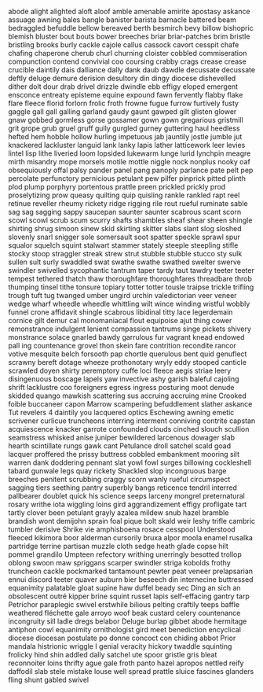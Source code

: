 abode
alight
alighted
aloft
aloof
amble
amenable
amirite
apostasy
askance
assuage
awning
bales
bangle
banister
barista
barnacle
battered
beam
bedraggled
befuddle
bellow
bereaved
berth
besmirch
bevy
billow
bishopric
blemish
bluster
bout
bouts
bower
breeches
briar
briar-patches
brim
bristle
bristling
brooks
burly
cackle
cajole
callus
cassock
cavort
cesspit
chafe
chafing
chaperone
cherub
churl
churning
cloister
cobbled
commiseration
compunction
contend
convivial
coo
coursing
crabby
crags
crease
crease
crucible
daintily
dais
dalliance
dally
dank
daub
dawdle
decussate
decussate
deftly
deluge
demure
derision
desultory
din
dingy
diocese
dishevelled
dither
dolt
dour
drab
drivel
drizzle
dwindle
ebb
effigy
eloped
emergent
ensconce
entreaty
episteme
equine
expound
fawn
fervently
flabby
flake
flare
fleece
florid
forlorn
frolic
froth
frowne
fugue
furrow
furtively
fusty
gaggle
gall
gall
galling
garland
gaudy
gaunt
gawped
gilt
glisten
glower
gnaw
gobbed
gormless
gorse
gossamer
gown
gown
gregarious
gristmill
grit
grope
grub
gruel
gruff
gully
gurgled
gurney
guttering
haul
heedless
hefted
hem
hobble
hollow
hurling
impetuous
jab
jauntily
jostle
jumble
jut
knackered
lackluster
languid
lank
lanky
lapis
lather
latticework
leer
levies
lintel
lisp
lithe
liveried
loom
lopsided
lukewarm
lunge
lurid
lynchpin
meagre
mirth
misandry
mope
morsels
motile
mottle
niggle
nock
nonplus
nooky
oaf
obsequiously
offal
palsy
pander
panel
pang
panoply
parlance
pate
pelt
pep
percolate
perfunctory
pernicious
petulant
pew
pilfer
pinprick
pitted
plinth
plod
plump
porphyry
portentous
prattle
preen
prickled
prickly
prod
proselytizing
prow
queasy
quilting
quip
quisling
rankle
rankled
rapt
reel
retinue
reveller
rheumy
rickety
ridge
rigging
rile
rout
rueful
ruminate
sable
sag
sag
sagging
sappy
saucepan
saunter
saunter
scabrous
scant
scorn
scowl
scowl
scrub
scum
scurry
shafts
shambles
sheaf
shear
sheen
shingle
shirting
shrug
simoon
sinew
skid
skirting
skitter
slabs
slant
slog
sloshed
slovenly
snarl
snigger
sole
somersault
soot
spatter
speckle
sprawl
spur
squalor
squelch
squint
stalwart
stammer
stately
steeple
steepling
stifle
stocky
stoop
straggler
streak
strew
strut
stubble
stubble
stucco
sty
sulk
sullen
sult
surly
swaddled
swat
swathe
swathe
swathed
swelter
swerve
swindler
swivelled
sycophantic
tantrum
taper
tardy
taut
tawdry
teeter
teeter
tempest
tethered
thatch
thaw
thoroughfare
thoroughfares
threadbare
throb
thumping
tinsel
tithe
tonsure
topiary
totter
totter
tousle
traipse
trickle
trifling
trough
tuft
tug
twanged
umber
ungird
urchin
valedictorian
veer
veneer
wedge
wharf
wheedle
wheedle
whittling
wilt
wince
winding
wistful
wobbly
funnel
crone
affidavit
shingle
scabrous
libidinal
titty
lace
legerdemain
cornice
gilt
demur
cal
monomaniacal
flout
equipoise
ajut
thing
cower
remonstrance
indulgent
lenient
compassion
tantrums
singe
pickets
shivery
monstrance
solace
gnarled
bawdy
garrulous
fur
vagrant
knead
endowed
pall
ing
countenance
grovel
thon
skein
fare
contrition
recondite
rancor
votive
mesquite
belch
forsooth
pap
chortle
querulous
bent
quid
genuflect
scrawny
bereft
dotage
wheeze
prothonotary
wryly
eddy
stooped
canticle
scrawled
doyen
shirty
peremptory
cuffe
loci
fleece
aegis
striae
leery
disingenuous
boscage
lapels
yaw
invective
ashy
garish
baleful
cajoling
shrift
lacklustre
coo
foreigners
egress
ingress
posturing
moot
denude
skidded
quango
mawkish
scattering
sus
accruing
accruing
mine
Crooked
foible
buccaneer
capon
Marrow
scampering
befuddlement
slather
askance
Tut
revelers
4
daintily
you
lacquered
optics
Eschewing
awning
emetic
scrivener
curlicue
truncheons
interring
interment
conniving
contrite
capstan
acquiescence
knacker
garrote
confounded
clouds
cinched
slouch
scullion
seamstress
whisked
anise
juniper
bewildered
larcenous
dowager
slab
hearth
scintillate
rungs
gawk
cant
Petulance
droll
satchel
scald
goad
lacquer
proffered
the
prissy
buttress
cobbled
embankment
mooring
silt
warren
dank
doddering
pennant
slat
yowl
fowl
surges
billowing
cockleshell
tabard
gunwale
legs
quay
rickety
Shackled
slop
incongruous
barge
breeches
penitent
scrubbing
craggy
scorn
wanly
rueful
circumspect
sagging
tiers
seething
pantry
superbly
bangs
reticence
tendril
interred
pallbearer
doublet
quick
his
science
seeps
larceny
mongrel
preternatural
rosary
writhe
iota
wiggling
loins
gird
aggrandizement
effigy
profligate
tart
tartly
clover
been
petulant
grayly
azalea
mildew
snub
hazel
bramble
brandish
wont
demijohn
sprain
foal
pique
bolt
skald
weir
leshy
trifle
cambric
tumbler
derisive
Shrike
vie
amphisboena
rosace
cesspool
Understood
fleeced
kikimora
boor
alderman
cursorily
bruxa
alpor
moola
enamel
rusalka
partridge
terrine
partisan
muzzle
cloth
sedge
heath
glade
copse
hilt
pommel
grandilo
Umpteen
refectory
writhing
unerringly
besotted
trollop
oblong
swoon
maw
spriggans
scarper
swindler
striga
kobolds
frothy
truncheon
cackle
pockmarked
tantamount
pewter
peat
veneer
prelapsarian
ennui
discord
teeter
quaver
auburn
bier
beseech
din
internecine
buttressed
equanimity
palatable
gloat
supine
haw
duffel
beady
sec
Ding an sich
an
obsolescent
outré
kipper
brine
squint
russet
lapis
self-effacing
gantry
tarp
Petrichor
paraplegic
swivel
erstwhile
bilious
pelting
craftily
teeps
baffle
weathered
fléchette
gale
arroyo
woof
beak
custard
celery
countenance
incongruity
sill
ladle
dregs
belabor
Deluge
burlap
gibbet
abode
hermitage
antiphon
cowl
equanimity
ornithologist
gird
meet
benediction
encyclical
diocese
diocesan
postulate
po
donne
concoct
con
chiding
abbot
Prior
mandala
histrionic
wriggle
I
genial
veracity
hickory
twaddle
squinting
frolicky
hind
shin
addled
dally
satchel
ute
spoor
gristle
gris
bleat
reconnoiter
loins
thrifty
ague
gale
froth
panto
hazel
apropos
nettled
reify
daffodil
slab
stele
mistake
louse
well
spread
prattle
sluice
fascines
glanders
fling
shunt
gabled
swivel
